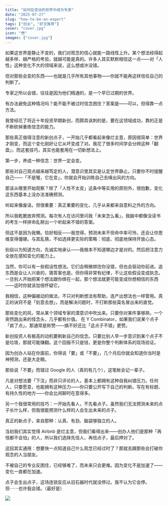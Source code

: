 ```yaml
---
title: "如何在变动的世界中成为专家"
date: "2025-07-27"
slug: "how-to-be-an-expert"
tags: ["创业", "好文推荐"]
cover: "cover.jpg"
icon: "😎"
images: ["cover.jpg"]
---
```

如果这世界是静止不变的，我们对观念的信心就能一路线性上升。某个想法经得起越多样、越严格的考验，就越可能是真的。许多人其实默默相信这一点——对「人性」这种变化不大的领域来说，这么想或许没错。



但对那些会变的东西——也就是几乎所有其他事物——你就不能再这样信任自己的判断了。



专家之所以会错，往往是因为他们精通的，是一个早已过期的世界。



有办法避免这种情况吗？能不能不被过时信念困住？答案是——可以，但得靠一点方法。



我曾经花了将近十年投资早期新创，而颇具讽刺的是，要在这领域成功，靠的正是不断砍掉重练信念的能力。



那些真正值得注意的新创点子，一开始几乎都看起来像烂主意，原因很简单：世界才刚变，而这个变化刚好让它从坏变成了对。我花了很多时间学会分辨这种「翻盘」，而这套技巧，其实也能套用在一切新想法上。



第一步，养成一种信念：世界一定会变。



那些对自己观点越来越笃定的人，潜意识里其实是认定世界静止。只要你不时提醒自己——「不是喔，它在变」，你就会开始训练自己去嗅出风的方向。



那该从哪里开始观察？除了「人性不太变」这条中等实用的原则外，很抱歉，变化这东西基本上没办法准确预测。



听起来像废话，但很重要：真正重要的变化，几乎从来都来自意料之外的方向。



所以我乾脆放弃预测。每次有人在访问里问我「未来怎么看」，我脑中都像没读书的考生一样拼命乱掰出一个听起来不错的答案。



但这不是因为我懒。恰好相反——我觉得，预测未来不但命中率可怜，还会让你思维变得僵硬。与其乱猜，不如选择更实际的策略：彻底、彻底地保持开放心态。



别自以为知道方向，先诚实地承认——我根本不知道哪边才是对的。然后把注意力全放在感知变化的能力上。



当然，你可以有一些假设性想法。它们会稍微绑住你没错，但也会驱动你前进。追东西是会让人兴奋的，猜答案也是。但你得非常有纪律，不让这些假设变成执念。
一旦别人开始把某个想法跟你绑在一起，那个想法就更可能变成你想相信的东西——这时你就该加倍怀疑它。



我相信，这种偏被动的做法，不只对判断想法有帮助，连产出想法也一样管用。真正的诀窍不是「刻意去想」，而是解决问题时，不打断那些莫名冒出来的直觉。



那些变化的风，常从某个领域专家的潜意识中吹出来。只要你对某件事够熟，一个突然跳出来的怪念头，几乎都有价值。
在 Y Combinator，如果我们说某个点子「疯了点」，那通常是称赞——搞不好还比「这点子不错」更赞。



新创投资人有极高的动机要刷新自己的信念。只要比别人早一步意识到某个点子不是垃圾，那就可能赚翻。这个回报不只是钱，更是你整个判断体系的现场验证。



因为创办人站在你面前，你得说「要」或「不要」，几个月后你就会知道你当时是神预测，还是大走眼。



那些说「不要」而错过 Google 的人（真的有几个），这笔帐会记一辈子。



凡是对想法要「下注」而非只评论的人，基本上都拥有这种自我纠错压力。任何人，只要愿意，也能拥有这种压力——你只要公开写下自己的判断。写在有标题、有持久性的地方——你会比闲聊时在意得多。



另一个我很常用的技巧：一开始先看人，不先看点子。虽然我们无法预测未来的点子长什么样，但我很能预测什么样的人会生出未来的点子。



真正的新点子，来自那种：认真、有劲、脑袋够独立的人。



当初我们其实觉得 Airbnb 是烂主意，但我们看得出来——创办人他们是那种「再怪都不会怕」的人，所以我们选择先信人、再信点子，最后押对了。



这招其实通用：想要快一点知道自己什么观念已经过时了？那就去跟那些会打破你观念的人当朋友。



不被自己的专业反困住，已经够难了，而未来只会更难。因为变化不是加速了——变化一直都在加速。



点子会生出点子，这场连锁反应从旧石器时代就没停过。我不认为它会停。
但⋯⋯也许我会错。（最好是）




![](https://prod-files-secure.s3.us-west-2.amazonaws.com/112d0858-5090-4d34-a606-b75eb8d65fd2/46476355-9cf3-4e99-9b7a-3531bc426380/1000202064.png?X-Amz-Algorithm=AWS4-HMAC-SHA256&X-Amz-Content-Sha256=UNSIGNED-PAYLOAD&X-Amz-Credential=ASIAZI2LB4662LD4QXHA%2F20251013%2Fus-west-2%2Fs3%2Faws4_request&X-Amz-Date=20251013T211145Z&X-Amz-Expires=3600&X-Amz-Security-Token=IQoJb3JpZ2luX2VjEKX%2F%2F%2F%2F%2F%2F%2F%2F%2F%2FwEaCXVzLXdlc3QtMiJGMEQCIF14H3%2F3rw61RfhkB3N%2BnUUM2LXL6kBmJvvIHNa20EwdAiBnH3rBG8Yd78BprKj1kouUaOi%2FKf2Wz2bIhGeN2ol7Hyr%2FAwhOEAAaDDYzNzQyMzE4MzgwNSIM3ogmVVPUI0ykERsuKtwDPhWFOyMt3kLMhAhYExs6jNXzWUJ%2Bg%2BMWk86lJh3%2BZr4Y1sPs9fwPjY2mrE0dvWwibeA2lZM9ARMlO3wWC3ODHSnOThuBRm2h%2FAfDIzpqpuzRrOX1PbI68IbdytPpO9xc%2FWMA9HlWa3hGkLNe06AEbh5vHbMXhjQU4ANWLmxpXowOanrtFNpvPV%2BQsb7J6AUlo2KvK52hq3D6QFRx9uohrlEj0EkvTymOWEHcKvDTTKBbpHFz61fZzVfDZHGsUKwTbhxE%2BH86xNK1I4fbGsUUKC89C44rjGlPfXpxPFWR7bMiw78tAuWi%2FEnZF%2BQmco8rHvmI1pzXKmAFeRY0HPWWZeRxCddX9xKAE8cLbftjdZCoOfdu9yLCbJ5FmAyC6Fm8v%2FIZ%2BSuYYDnWRat%2BGL08gFf9No1LElLSGurQwAF8k2jkqSpPeAKwvX9haPN%2Bp4IbTIbQHzQBZiAYCWoQnJjvY19Atx99Vq6%2FkiwRqL3mK%2F2ULmcU0TtFqzVwYh5fhWsutv8iXU3JlclcSDtPh5Ww37yLBYwCQhY6YYl48B0u02659bIhyVpMCgLmvrnKQioUs6BQg0aPKe%2FSx5j87ktEJWW6d0hchVFMx2q8O1kWAGsvbIJJB%2Bm%2BajW5rG8wzNK1xwY6pgEMFYoWhsy0uXsljY0zGYJ2ucVf9MQIbfKWeoa73TYf7FtBYNSksKRNffVwdStgM4dQOgM%2Fm8oM6Ejdkg%2B7JCH5%2F085sMHUX%2BYwK9K04fZshCg%2FO%2Bz3vf3%2FraO1fdYT5LKh6xrlvMQLnxtPbcS2Qu2V%2FNiedsf3p08k3oLeVdDxwysv9KtLG6dTCF2v%2FLLaGRQXcClssbGZ77U6PGDafrk5i4kYs66P&X-Amz-Signature=a393bc32a0fa166f8061bf2ae057b52db810d86268f8900c29e8d4d92c8802e5&X-Amz-SignedHeaders=host&x-amz-checksum-mode=ENABLED&x-id=GetObject)

